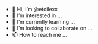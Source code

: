 - 👋 Hi, I’m @etoilexx
- 👀 I’m interested in ...
- 🌱 I’m currently learning ...
- 💞️ I’m looking to collaborate on ...
- 📫 How to reach me ...

<!---
etoilexx/etoilexx is a ✨ special ✨ repository because its `README.md` (this file) appears on your GitHub profile.
You can click the Preview link to take a look at your changes.
--->
